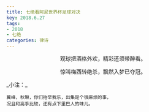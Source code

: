 ```yaml
---
title: 七绝看阿尼世界杯足球对决
key: 2018.6.27
tags: 
- 2018
- 七绝
categories: 律诗
---
```


<p align="center">观球把酒格外欢，精彩还须带醉看。
</p>
<p align="center">惊叫梅西转绝杀，飘然入梦已夺冠。
</p>
_小注：_

```
冀峰，秋琳，你们抬举我乐，出集是个很麻烦的事，
况且和高手比较，还有点下里巴人的味儿。
```